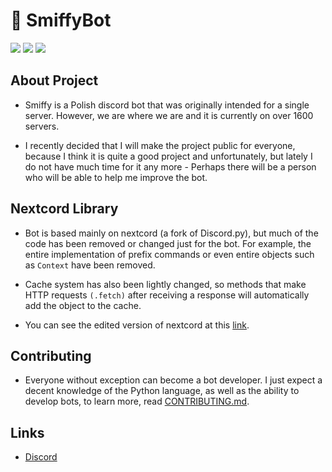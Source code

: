 
# 🤖 SmiffyBot
![](https://img.shields.io/github/commit-activity/w/SmiffyBot/SmiffyBot?style=for-the-badge&color=%232289e0)
![](https://img.shields.io/github/languages/top/SmiffyBot/SmiffyBot?style=for-the-badge&color=%232289e0)
![](https://img.shields.io/github/license/SmiffyBot/SmiffyBot?style=for-the-badge&color=%232289e0)


## About Project
- Smiffy is a Polish discord bot that was originally intended for a single server.
However, we are where we are and it is currently on over 1600 servers.


- I recently decided that I will make the project public for everyone, because I think it is quite a good project and unfortunately, but lately I do not have much time for it any more - Perhaps there will be a person who will be able to help me improve the bot.


## Nextcord Library
- Bot is based mainly on nextcord (a fork of Discord.py), but much of the code has been removed or changed just for the bot. For example, the entire implementation of prefix commands or even entire objects such as `Context` have been removed.


- Cache system has also been lightly changed, so methods that make HTTP requests `(.fetch)` after receiving a response will automatically add the object to the cache.


- You can see the edited version of nextcord at this [link](https://github.com/SmiffyBot/nextcord/tree/Smiffy).

## Contributing
- Everyone without exception can become a bot developer. I just expect a decent knowledge of the Python language, as well as the ability to develop bots, to learn more, read [CONTRIBUTING.md](CONTRIBUTING.md).

## Links
- [Discord](https://discord.gg/TmUpSDyzQn)
